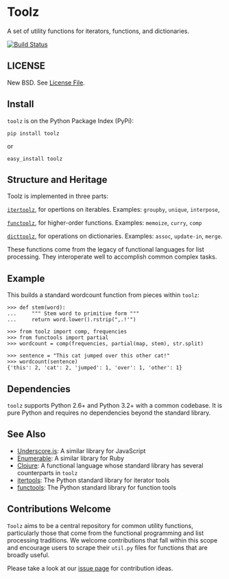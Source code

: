 Toolz
=====

A set of utility functions for iterators, functions, and dictionaries.

[![Build Status](https://travis-ci.org/pytoolz/toolz.png)](https://travis-ci.org/pytoolz/toolz)


LICENSE
-------

New BSD.  See [License File](LICENSE.TXT).

Install
-------

`toolz` is on the Python Package Index (PyPi):

    pip install toolz

or 
    
    easy_install toolz

Structure and Heritage
----------------------

Toolz is implemented in three parts:

[`itertoolz`](https://github.com/pytoolz/toolz/blob/master/toolz/itertoolz/core.py), 
for opertions on iterables.  Examples: `groupby`, `unique`, `interpose`,

[`functoolz`](https://github.com/pytoolz/toolz/blob/master/toolz/functoolz/core.py),
for higher-order functions.  Examples: `memoize`, `curry`, `comp`

[`dicttoolz`](https://github.com/pytoolz/toolz/blob/master/toolz/dicttoolz/core.py),
for operations on dictionaries.  Examples: `assoc`, `update-in`, `merge`.

These functions come from the legacy of functional languages for list 
processing.  They interoperate well to accomplish common complex tasks.


Example
-------

This builds a standard wordcount function from pieces within `toolz`:

    >>> def stem(word):
    ...     """ Stem word to primitive form """
    ...     return word.lower().rstrip(",.!'")

    >>> from toolz import comp, frequencies
    >>> from functools import partial
    >>> wordcount = comp(frequencies, partial(map, stem), str.split)

    >>> sentence = "This cat jumped over this other cat!"
    >>> wordcount(sentence)
    {'this': 2, 'cat': 2, 'jumped': 1, 'over': 1, 'other': 1}


Dependencies
------------

`toolz` supports Python 2.6+ and Python 3.2+ with a common codebase.  It is
pure Python and requires no dependencies beyond the standard library.


See Also
--------

*   [Underscore.js](http://underscorejs.org): A similar library for JavaScript
*   [Enumerable](http://ruby-doc.org/core-2.0.0/Enumerable.html): A similar
    library for Ruby
*   [Clojure](http://clojure.org): A functional language whose standard library
    has several counterparts in `toolz`
*   [itertools](http://docs.python.org/2/library/itertools.html): The
    Python standard library for iterator tools
*   [functools](http://docs.python.org/2/library/functools.html): The
    Python standard library for function tools


Contributions Welcome
---------------------

`Toolz` aims to be a central repository for common utility functions,
particularly those that come from the functional programming and list
processing traditions.  We welcome contributions that fall within this scope
and encourage users to scrape their `util.py` files for functions that are
broadly useful.

Please take a look at our [issue page](https://github.com/pytoolz/toolz/issues)
for contribution ideas.
